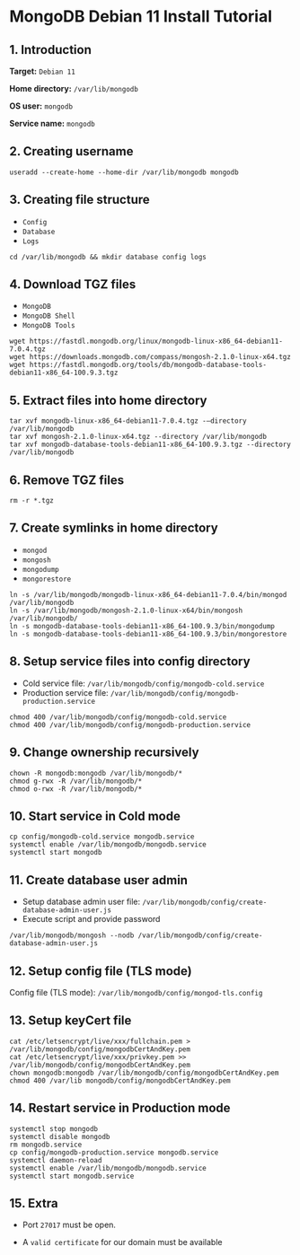 # MongoDB Debian 11 Install Tutorial

## 1. Introduction

**Target:**                     `Debian 11`

**Home directory:**     `/var/lib/mongodb`

**OS user:**     `mongodb`

**Service name:**     `mongodb`

## 2. Creating username

```
useradd --create-home --home-dir /var/lib/mongodb mongodb
```

## 3. Creating file structure

-   `Config`
-   `Database`
-   `Logs`

```
cd /var/lib/mongodb && mkdir database config logs
```

## 4. Download TGZ files

-   `MongoDB`
-   `MongoDB Shell`
-   `MongoDB Tools`

```
wget https://fastdl.mongodb.org/linux/mongodb-linux-x86_64-debian11-7.0.4.tgz
wget https://downloads.mongodb.com/compass/mongosh-2.1.0-linux-x64.tgz
wget https://fastdl.mongodb.org/tools/db/mongodb-database-tools-debian11-x86_64-100.9.3.tgz
```

## 5. Extract files into home directory

```
tar xvf mongodb-linux-x86_64-debian11-7.0.4.tgz -–directory /var/lib/mongodb
tar xvf mongosh-2.1.0-linux-x64.tgz --directory /var/lib/mongodb
tar xvf mongodb-database-tools-debian11-x86_64-100.9.3.tgz --directory /var/lib/mongodb
```

## 6. Remove TGZ files

```
rm -r *.tgz
```

## 7. Create symlinks in home directory

-   `mongod`
-   `mongosh`
-   `mongodump`
-   `mongorestore`

```
ln -s /var/lib/mongodb/mongodb-linux-x86_64-debian11-7.0.4/bin/mongod /var/lib/mongodb
ln -s /var/lib/mongodb/mongosh-2.1.0-linux-x64/bin/mongosh /var/lib/mongodb/
ln -s mongodb-database-tools-debian11-x86_64-100.9.3/bin/mongodump
ln -s mongodb-database-tools-debian11-x86_64-100.9.3/bin/mongorestore
```

## 8. Setup service files into config directory

-   Cold service file: `/var/lib/mongodb/config/mongodb-cold.service`
-   Production service file: `/var/lib/mongodb/config/mongodb-production.service`

```
chmod 400 /var/lib/mongodb/config/mongodb-cold.service
chmod 400 /var/lib/mongodb/config/mongodb-production.service
```

## 9. Change ownership recursively

```
chown -R mongodb:mongodb /var/lib/mongodb/*
chmod g-rwx -R /var/lib/mongodb/*
chmod o-rwx -R /var/lib/mongodb/*
```

## 10. Start service in Cold mode

```
cp config/mongodb-cold.service mongodb.service
systemctl enable /var/lib/mongodb/mongodb.service
systemctl start mongodb
```

## 11. Create database user admin

-   Setup database admin user file: `/var/lib/mongodb/config/create-database-admin-user.js `
-   Execute script and provide password

```
/var/lib/mongodb/mongosh --nodb /var/lib/mongodb/config/create-database-admin-user.js
```

## 12. Setup config file (TLS mode)

Config file (TLS mode): `/var/lib/mongodb/config/mongod-tls.config`

## 13. Setup keyCert file

```
cat /etc/letsencrypt/live/xxx/fullchain.pem > /var/lib/mongodb/config/mongodbCertAndKey.pem
cat /etc/letsencrypt/live/xxx/privkey.pem >> /var/lib/mongodb/config/mongodbCertAndKey.pem
chown mongodb:mongodb /var/lib/mongodb/config/mongodbCertAndKey.pem
chmod 400 /var/lib mongodb/config/mongodbCertAndKey.pem
```

## 14. Restart service in Production mode

```
systemctl stop mongodb 
systemctl disable mongodb 
rm mongodb.service 
cp config/mongodb-production.service mongodb.service 
systemctl daemon-reload 
systemctl enable /var/lib/mongodb/mongodb.service 
systemctl start mongodb.service
```

## 15. Extra

-   Port `27017` must be open. 


-   A `valid certificate` for our domain must be available 